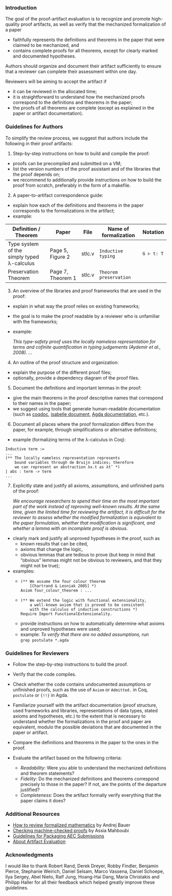 ### Introduction
The goal of the proof-artifact evaluation is to recognize and promote high-quality proof artifacts, as well as verify that the mechanized formalization of a paper
* faithfully represents the definitions and theorems in the paper that were claimed to be mechanized, and
* contains complete proofs for all theorems, except for clearly marked and documented  hypotheses.

Authors should organize and document their artifact sufficiently to ensure that a reviewer can complete their assessment within one day.

Reviewers will be aiming to accept the artifact if
* it can be reviewed in the allocated time;
* it is straightforward to understand how the mechanized proofs correspond to the definitions and theorems in the paper;
* the proofs of all theorems are complete (except as explained in the paper or artifact documentation).

### Guidelines for Authors

To simplify the review process, we suggest that authors include the following in their proof artifacts:
1. Step-by-step instructions on how to build and compile the proof:
 * proofs can be precompiled and submitted on a VM;
 * list the version numbers of the proof assistant and of the libraries that the proof depends on;
 * we recommend to additionally provide instructions on how to build the proof from scratch, preferably in the form of a makefile.

2. A paper-to-artifact correspondence guide:
 * explain how each of the definitions and theorems in the paper corresponds to the formalizations in the artifact;
 * example:

|  Definition / Theorem                          | Paper                   | File   |  Name of formalization | Notation   |
|------------------------------------------------|-------------------------|--------|------------------------|------------|
|  Type system of the<br>simply typed λ-calculus |  Page 5,<br>Figure&nbsp;2  | stlc.v |  `Inductive typing`    | `G ⊢ t: T` |
|  Preservation Theorem                          |  Page 7,<br>Theorem&nbsp;1 | stlc.v |  `Theorem preservation`|            |


3. An overview of the libraries and proof frameworks that are used in the proof:
 * explain in what way the proof relies on existing frameworks;
 * the goal is to make the proof readable by a reviewer who is unfamiliar with the frameworks;
 * example: 
  
   _This type-safety proof uses the locally nameless representation for terms and cofinite quantification in typing judgements (Aydemir et al., 2008). ..._

4. An outline of the proof structure and organization:
 * explain the purpose of the different proof files;
 * optionally, provide a dependency diagram of the proof files.

5. Document the definitions and important lemmas in the proof:
 * give the main theorems in the proof descriptive names that correspond to their names in the paper;
 * we suggest using tools that generate human-readable documentation (such as 
   [coqdoc](http://manpages.ubuntu.com/manpages/xenial/man1/coqdoc.1.html),
   [isabelle document](https://isabelle.in.tum.de/doc/system.pdf), 
   [Agda documentation](https://agda.readthedocs.io/en/v2.5.3/contribute/documentation.html?highlight=documentation), etc.).

6. Document all places where the proof formalization differs from the paper, for example, through simplifications or alternative definitions;
  * example (formalizing terms of the λ-calculus in Coq):
```coq
Inductive term := 
... 
(** The locally nameless representation represents
    bound variables through de Bruijn indices; therefore
    we can represent an abstraction λx.t as λt’ *)
| abs : term -> term
...
```
7. Explicitly state and justify all axioms, assumptions, and unfinished parts of the proof:
 
   _We encourage researchers to spend their time on the most important part of the work instead of reproving well-known results. At the same time, given the limited time for reviewing the artifact, it is difficult for the reviewer to assess whether the modified formalization is equivalent to the paper formulation, whether that modification is significant, and whether a lemma with an incomplete proof is obvious._
  * clearly mark and justify all unproved hypotheses in the proof, such as
    - known results that can be cited,
    - axioms that change the logic,
    - obvious lemmas that are tedious to prove (but keep in mind that “obvious” lemmas might not be obvious to reviewers, and that they might not be true);
  * examples:
    - ```coq
      (** We assume the four colour theorem
          [Chartrand & Lesniak 2005] *)
      Axiom four_colour_theorem : ...
      ```
    - ```coq
      (** We extend the logic with functional extensionality,
          a well-known axiom that is proved to be consistent
          with the calculus of inductive constructions *)
      Require Import FunctionalExtensionality.
      ```
    - provide instructions on how to automatically determine what axioms and unproved hypotheses were used;
    - example: 
      _To verify that there are no added assumptions, run_<br>`grep postulate *.agda`


### Guidelines for Reviewers

- Follow the step-by-step instructions to build the proof.

- Verify that the code compiles.

- Check whether the code contains undocumented assumptions or unfinished proofs, such as the use of `Axiom` or `Admitted.` in Coq, `postulate` or `{!!}` in Agda.

- Familiarize yourself with the artifact documentation (proof structure, used frameworks and libraries, representations of data types, stated axioms and hypotheses, etc.) to the extent that is necessary to understand whether the formalizations in the proof and paper are equivalent, modulo the possible deviations that are documented in the paper or artifact.

- Compare the definitions and theorems in the paper to the ones in the proof. 

- Evaluate the artifact based on the following criteria:
  * *Readability*: Were you able to understand the mechanized definitions and theorem statements?
  * *Fidelity*: Do the mechanized definitions and theorems correspond precisely to those in the paper? If not, are the points of the departure justified?
  * *Completeness*:  Does the artifact formally verify everything that the paper claims it does?

### Additional Resources
- [How to review formalized mathematics](http://math.andrej.com/2013/08/19/how-to-review-formalized-mathematics/) by Andrej Bauer
- [Checking machine-checked proofs](https://project.inria.fr/coqexchange/checking-machine-checked-proofs/) by Assia Mahboubi
- [Guidelines for Packaging AEC Submissions](http://www.artifact-eval.org/guidelines.html)
- [About Artifact Evaluation](http://www.artifact-eval.org/about.html)

### Acknowledgments
I would like to thank Robert Rand, Derek Dreyer, Robby Findler, Benjamin Pierce, Stephanie Weirich, Daniel Selsam, Marco Vassena, Daniel Schoepe, Ilya Sergey, Abel Nieto, Ralf Jung, Hoang-Hai Dang, Maria Christakis and Philipp Haller for all their feedback which helped greatly improve these guidelines.

